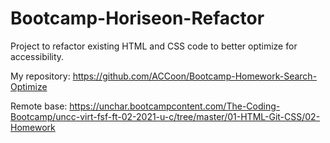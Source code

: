 # Bootcamp-Horiseon-Refactor
Project to refactor existing HTML and CSS code to better optimize for accessibility.

My repository: https://github.com/ACCoon/Bootcamp-Homework-Search-Optimize

Remote base: https://unchar.bootcampcontent.com/The-Coding-Bootcamp/uncc-virt-fsf-ft-02-2021-u-c/tree/master/01-HTML-Git-CSS/02-Homework
